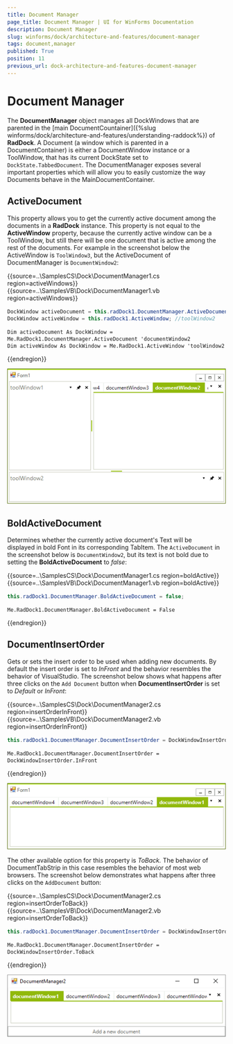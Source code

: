 ```yaml
---
title: Document Manager
page_title: Document Manager | UI for WinForms Documentation
description: Document Manager
slug: winforms/dock/architecture-and-features/document-manager
tags: document,manager
published: True
position: 11
previous_url: dock-architecture-and-features-document-manager
---
```


# Document Manager

The __DocumentManager__ object manages all DockWindows that are parented in the [main DocumentCountainer]({%slug winforms/dock/architecture-and-features/understanding-raddock%}) of __RadDock__. A Document (a window which is parented in a DocumentContainer) is either a DocumentWindow instance or a ToolWindow, that has its current DockState set to `DockState.TabbedDocument`. The DocumentManager exposes several important properties which will allow you to easily customize the way Documents behave in the MainDocumentContainer.
 
## ActiveDocument

This property allows you to get the currently active document among the documents in a __RadDock__ instance. This property is not equal to the __ActiveWindow__ property, because the currently active window can be a ToolWindow, but still there will be one document that is active among the rest of the documents. For example in the screenshot below the ActiveWindow is `ToolWindow3`, but the ActiveDocument of DocumentManager is `DocumentWindow2`: 

{{source=..\SamplesCS\Dock\DocumentManager1.cs region=activeWindows}} 
{{source=..\SamplesVB\Dock\DocumentManager1.vb region=activeWindows}} 

````C#
DockWindow activeDocument = this.radDock1.DocumentManager.ActiveDocument; //documentWindow2
DockWindow activeWindow = this.radDock1.ActiveWindow; //toolWindow2

````
````VB.NET
Dim activeDocument As DockWindow = Me.RadDock1.DocumentManager.ActiveDocument 'documentWindow2
Dim activeWindow As DockWindow = Me.RadDock1.ActiveWindow 'toolWindow2

````

{{endregion}} 


![dock-architecture-and-features-document-manager 001](images/dock-architecture-and-features-document-manager001.png)

 
## BoldActiveDocument
 
Determines whether the currently active document's Text will be displayed in bold Font in its corresponding TabItem. The `ActiveDocument` in the screenshot below is `DocumentWindow2`, but its text is not bold due to setting the __BoldActiveDocument__ to *false*: 

{{source=..\SamplesCS\Dock\DocumentManager1.cs region=boldActive}} 
{{source=..\SamplesVB\Dock\DocumentManager1.vb region=boldActive}} 

````C#
this.radDock1.DocumentManager.BoldActiveDocument = false;

````
````VB.NET
Me.RadDock1.DocumentManager.BoldActiveDocument = False

````

{{endregion}} 

## DocumentInsertOrder

Gets or sets the insert order to be used when adding new documents. By default the insert order is set to *InFront* and the behavior resembles the behavior of VisualStudio. The screenshot below shows what happens after three clicks on the `Add Document` button when __DocumentInsertOrder__ is set to *Default* or *InFront*: 

{{source=..\SamplesCS\Dock\DocumentManager2.cs region=insertOrderInFront}} 
{{source=..\SamplesVB\Dock\DocumentManager2.vb region=insertOrderInFront}} 

````C#
this.radDock1.DocumentManager.DocumentInsertOrder = DockWindowInsertOrder.InFront;

````
````VB.NET
Me.RadDock1.DocumentManager.DocumentInsertOrder = DockWindowInsertOrder.InFront

````

{{endregion}} 


![dock-architecture-and-features-document-manager 002](images/dock-architecture-and-features-document-manager002.png) 

The other available option for this property is *ToBack.* The behavior of DocumentTabStrip in this case resembles the behavior of most web browsers. The screenshot below demonstrates what happens after three clicks on the `AddDocument` button: 

{{source=..\SamplesCS\Dock\DocumentManager2.cs region=insertOrderToBack}} 
{{source=..\SamplesVB\Dock\DocumentManager2.vb region=insertOrderToBack}} 

````C#
this.radDock1.DocumentManager.DocumentInsertOrder = DockWindowInsertOrder.ToBack;

````
````VB.NET
Me.RadDock1.DocumentManager.DocumentInsertOrder = DockWindowInsertOrder.ToBack

````

{{endregion}} 


![dock-architecture-and-features-document-manager 003](images/dock-architecture-and-features-document-manager003.png) 
      

